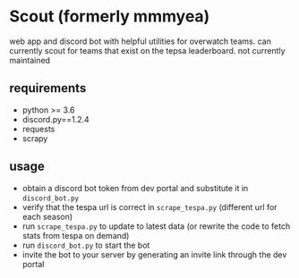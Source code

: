 # Scout (formerly mmmyea)
web app and discord bot with helpful utilities for overwatch teams. can currently scout for teams that exist on the tepsa leaderboard.
not currently maintained

## requirements
* python >= 3.6
* discord.py==1.2.4
* requests
* scrapy

## usage
* obtain a discord bot token from dev portal and substitute it in `discord_bot.py`
* verify that the tespa url is correct in `scrape_tespa.py` (different url for each season)
* run `scrape_tespa.py` to update to latest data (or rewrite the code to fetch stats from tespa on demand)
* run `discord_bot.py` to start the bot
* invite the bot to your server by generating an invite link through the dev portal
